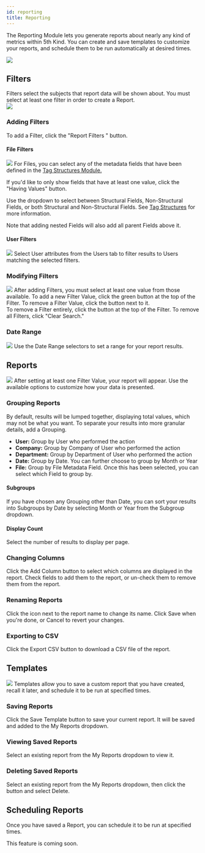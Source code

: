 ```yaml
---
id: reporting
title: Reporting
---
```


The Reporting Module lets you generate reports about nearly any kind of metrics within 5th Kind.  You can create and save templates to customize your reports, and schedule them to be run automatically at desired times.

![](/img/admin/reporting/reporting-overview.png)
## Filters
Filters select the subjects that report data will be shown about.  You must select at least one filter in order to create a Report.  
![](/img/admin/reporting/reporting-filters-1.png)

### Adding Filters
To add a Filter, click the "Report Filters <i class="fa fa-plus" aria-hidden="true"></i>" button.  

#### File Filters
![](/img/admin/reporting/reporting-add-file-filters-1.png)
For Files, you can select any of the metadata fields that have been defined in the [Tag Structures Module.](tag-structure.md)  

If you'd like to only show fields that have at least one value, click the "Having Values" button.

Use the dropdown to select between Structural Fields, Non-Structural Fields, or both Structural and Non-Structural Fields.  See [Tag Structures](tag-structure.md) for more information.

Note that adding nested Fields will also add all parent Fields above it.  

#### User Filters
![](/img/admin/reporting/reporting-add-user-filters-1.png)
Select User attributes from the Users tab to filter results to Users matching the selected filters.

### Modifying Filters
![](/img/admin/reporting/reporting-modify-filters-1.png)
After adding Filters, you must select at least one value from those available.  To add a new Filter Value, click the green <i class="fa fa-plus" aria-hidden="true"></i> button at the top of the Filter.  To remove a Filter Value, click the <i class="fa fa-times" aria-hidden="true"></i> button next to it.  
To remove a Filter entirely, click the <i class="fa fa-times" aria-hidden="true"></i> button at the top of the Filter.
To remove all Filters, click "Clear Search." 

### Date Range
![](/img/admin/reporting/reporting-date-filters.png)
Use the Date Range selectors to set a range for your report results.

## Reports
![](/img/admin/reporting/reporting-report-1.png)
After setting at least one Filter Value, your report will appear.  Use the available options to customize how your data is presented.

### Grouping Reports
By default, results will be lumped together, displaying total values, which may not be what you want.  To separate your results into more granular details, add a Grouping.  
* **User:** Group by User who performed the action
* **Company:**  Group by Company of User who performed the action
* **Department:**  Group by Department of User who performed the action
* **Date:**  Group by Date.  You can further choose to group by Month or Year
* **File:**  Group by File Metadata Field.  Once this has been selected, you can select which Field to group by.

#### Subgroups
If you have chosen any Grouping other than Date, you can sort your results into Subgroups by Date by selecting Month or Year from the Subgroup dropdown.

#### Display Count
Select the number of results to display per page.

### Changing Columns
Click the Add Column button to select which columns are displayed in the report.  Check fields to add them to the report, or un-check them to remove them from the report.

### Renaming Reports
Click the <i class="fa fa-pencil-alt" aria-hidden="true"></i> icon next to the report name to change its name.  Click Save when you're done, or Cancel to revert your changes.

### Exporting to CSV
Click the Export CSV button to download a CSV file of the report. 

## Templates 
![](/img/admin/reporting/reporting-template-1.png)
Templates allow you to save a custom report that you have created, recall it later, and schedule it to be run at specified times.

### Saving Reports
Click the Save Template button to save your current report.  It will be saved and added to the My Reports dropdown.

### Viewing Saved Reports
Select an existing report from the My Reports dropdown to view it.

### Deleting Saved Reports
Select an existing report from the My Reports dropdown, then click the <i class="fa fa-ellipsis-v" aria-hidden="true"></i> button and select Delete.

## Scheduling Reports
Once you have saved a Report, you can schedule it to be run at specified times.

This feature is coming soon.
